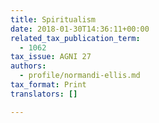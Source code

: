 ```yaml
---
title: Spiritualism
date: 2018-01-30T14:36:11+00:00
related_tax_publication_term:
  - 1062
tax_issue: AGNI 27
authors:
  - profile/normandi-ellis.md
tax_format: Print
translators: []

---
```


